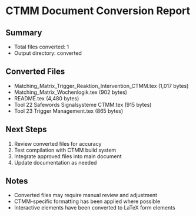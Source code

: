 
CTMM Document Conversion Report
==============================

## Summary
- Total files converted: 1
- Output directory: converted

## Converted Files
- Matching_Matrix_Trigger_Reaktion_Intervention_CTMM.tex (1,017 bytes)
- Matching_Matrix_Wochenlogik.tex (902 bytes)
- README.tex (4,480 bytes)
- Tool 22 Safewords Signalsysteme CTMM.tex (915 bytes)
- Tool 23 Trigger Management.tex (865 bytes)

## Next Steps
1. Review converted files for accuracy
2. Test compilation with CTMM build system
3. Integrate approved files into main document
4. Update documentation as needed

## Notes
- Converted files may require manual review and adjustment
- CTMM-specific formatting has been applied where possible
- Interactive elements have been converted to LaTeX form elements
